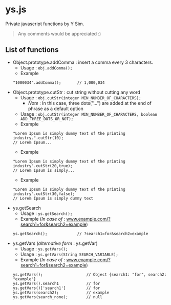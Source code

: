 # ys.js
Private javascript functions by Y Sim.
> Any comments would be appreciated :)

## List of functions
- Object.prototype.addComma : insert a comma every 3 characters.
	- Usage : ``obj.addComma();``
	- Example
	```
	"1000034".addComma();		// 1,000,034
	```
- Object.prototype.cutStr : cut string without cutting any word
	- Usage : ``obj.cutStr(integer MIN_NUMBER_OF_CHARACTERS); `` 
		- *Note* : In this case, three dots("...") are added at the end of phrase as a default option
	- Usage : ``obj.cutStr(integer MIN_NUMBER_OF_CHARACTERS, boolean ADD_THREE_DOTS_OR_NOT);``
	- Example
	```
	"Lorem Ipsum is simply dummy text of the printing industry.".cutStr(10);	
	// Lorem Ipsum...
	```
	- Example
	```
	"Lorem Ipsum is simply dummy text of the printing industry".cutStr(20,true);	
	// Lorem Ipsum is simply...
	```
	- Example
	```
	"Lorem Ipsum is simply dummy text of the printing industry".cutStr(30,false);	
	// Lorem Ipsum is simply dummy text
	```
- ys.getSearch
	- Usage : ``ys.getSearch();``
	- Example (*In case of* : www.example.com/?search1=for&search2=example)
	```
	ys.getSearch();				// ?search1=for&search2=example
	```
- ys.getVars (*alternative form* : ys.getVar)
	- Usage : ``ys.getVars();``
	- Usage : ``ys.getVars(String SEARCH_VARIABLE);``
	- Example (*In case of* : www.example.com/?search1=for&search2=example)
	```
	ys.getVars();					// Object {search1: "for", search2: "example"}
	ys.getVars().search1			// for
	ys.getVars()['search1']			// for
	ys.getVars(search2);			// example
	ys.getVars(search_none);		// null
	```